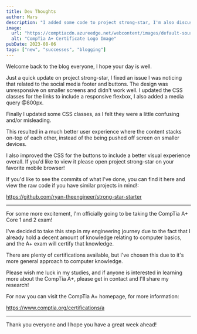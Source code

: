 ```yaml
---
title: Dev Thoughts 
author: Mars
description: "I added some code to project strong-star, I'm also discussing my next steps in my journey beginning with study for the CompTia A+ Certification."
image:
  url: "https://comptiacdn.azureedge.net/webcontent/images/default-source/siteicons/logoaplus.svg?sfvrsn=c1041be7_2"
  alt: "CompTia A+ Certificate Logo Image"
pubDate: 2023-08-06
tags: ["new", "successes", "blogging"]
---
```


Welcome back to the blog everyone, I hope your day is well. 

Just a quick update on project strong-star, I fixed an issue I was noticing that related to the social media footer and buttons. 
The design was unresponsive on smaller screens and didn't work well. I updated the CSS classes for the links to include a responsive flexbox, I also added a media query @800px. 

Finally I updated some CSS classes, as I felt they were a little confusing and/or misleading.

This resulted in a much better user experience where the content stacks on-top of each other, instead of the being pushed off screen on smaller devices.

I also improved the CSS for the buttons to include a better visual experience overall. If you'd like to view it please open project strong-star on your favorite mobile browser!

If you'd like to see the commits of what I've done, you can find it here and view the raw code if you have similar projects in mind!: 

https://github.com/ryan-theengineer/strong-star-starter 

_________________________________________

For some more excitement, I'm officially going to be taking the CompTia A+ Core 1 and 2 exam!

I've decided to take this step in my engineering journey due to the fact that I already hold a decent amount of knowledge relating to computer basics, and the A+ exam will certify that knowledge.

There are plenty of certifications available, but I've chosen this due to it's more general approach to computer knowledge.

Please wish me luck in my studies, and if anyone is interested in learning more about the CompTia A+, please get in contact and I'll share my research!

For now you can visit the CompTia A+ homepage, for more information: 

https://www.comptia.org/certifications/a

_________________________________________

Thank you everyone and I hope you have a great week ahead!
